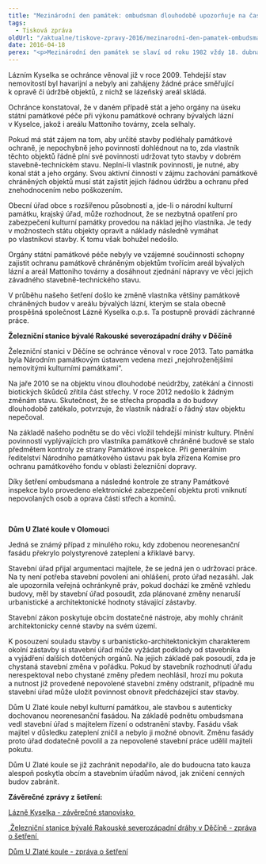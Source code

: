 ```yaml
---
title: "Mezinárodní den památek: ombudsman dlouhodobě upozorňuje na častou nečinnost úřadů"
tags:
  - Tisková zpráva
oldUrl: "/aktualne/tiskove-zpravy-2016/mezinarodni-den-pamatek-ombudsman-dlouhodobe-upozornuje-na-castou-necinnost-uradu"
date: 2016-04-18
perex: "<p>Mezinárodní den památek se slaví od roku 1982 vždy 18. dubna, tedy dnes. Vyhlásilo jej UNESCO, které dohlíží nad světovým kulturním dědictvím. Veřejný ochránce práv se během své existence zabýval mnoha případy chátrajících budov, které spadaly pod památkovou ochranu. Velmi často musel bohužel konstatovat pochybení úřadů, které svůj dohled nad památkovou péčí vykonávaly pouze formálně a nesnažily se aktivně dotčené objekty v soukromém vlastnictví zachránit. Příkladem z minulosti jsou například Lázně Kyselka, železniční stanice v Děčíně nebo zateplení neorenesanční budovy U Zlaté koule v Olomouci. </p>"
---
```


<!-- imported from the old website -->

<p>Lázním Kyselka se ochránce věnoval již v roce 2009. Tehdejší stav nemovitostí byl havarijní a nebyly ani zahájeny žádné práce směřující k opravě či údržbě objektů, z nichž se lázeňský areál skládá. </p> <p>Ochránce konstatoval, že v daném případě stát a jeho orgány na úseku státní památkové péče při výkonu památkové ochrany bývalých lázní v Kyselce, jakož i areálu Mattoniho továrny, zcela selhaly.</p> <p>Pokud má stát zájem na tom, aby určité stavby podléhaly památkové ochraně, je nepochybně jeho povinností dohlédnout na to, zda vlastník těchto objektů řádně plní své povinnosti udržovat tyto stavby v dobrém stavebně-technickém stavu. Neplní-li vlastník povinnosti, je nutné, aby konal stát a jeho orgány. Svou aktivní činností v zájmu zachování památkově chráněných objektů musí stát zajistit jejich řádnou údržbu a ochranu před znehodnocením nebo poškozením.</p> <p>Obecní úřad obce s rozšířenou působností a, jde-li o národní kulturní památku, krajský úřad, může rozhodnout, že se nezbytná opatření pro zabezpečení kulturní památky provedou na náklad jejího vlastníka. Je tedy v možnostech státu objekty opravit a náklady následně vymáhat po vlastníkovi stavby. K tomu však bohužel nedošlo. </p> <p>Orgány státní památkové péče nebyly ve vzájemné součinnosti schopny zajistit ochranu památkově chráněným objektům tvořícím areál bývalých lázní a areál Mattoniho továrny a dosáhnout zjednání nápravy ve věci jejich závadného stavebně-technického stavu.</p> <p>V průběhu našeho šetření došlo ke změně vlastníka většiny památkově chráněných budov v areálu bývalých lázní, kterým se stala obecně prospěšná společnost Lázně Kyselka o.p.s. Ta postupně provádí záchranné práce.</p> <p></p><p><b>Železniční stanice bývalé Rakouské severozápadní dráhy v Děčíně</b></p> <p>Železniční stanici v Děčíne se ochránce věnoval v roce 2013. Tato památka byla Národním památkovým ústavem vedena mezi „nejohroženějšími nemovitými kulturními památkami“.</p> <p>Na jaře 2010 se na objektu vinou dlouhodobé neúdržby, zatékání a činnosti biotických škůdců zřítila část střechy. V roce 2012 nedošlo k žádným změnám stavu. Skutečnost, že se střecha propadla a do budovy dlouhodobě zatékalo, potvrzuje, že vlastník nádraží o řádný stav objektu nepečoval.</p> <p>Na základě našeho podnětu se do věci vložil tehdejší ministr kultury. Plnění povinností vyplývajících pro vlastníka památkově chráněné budově se stalo předmětem kontroly ze strany Památkové inspekce. Při generálním ředitelství Národního památkového ústavu pak byla zřízena Komise pro ochranu památkového fondu v oblasti železniční dopravy. </p> <p>Díky šetření ombudsmana a následné kontrole ze strany Památkové inspekce bylo provedeno elektronické zabezpečení objektu proti vniknutí nepovolaných osob a oprava části střech a komínů.</p> <p>  </p> <p><b>Dům U Zlaté koule v Olomouci</b></p> <p>Jedná se známý případ z minulého roku, kdy zdobenou neorenesanční fasádu překrylo polystyrenové zateplení a křiklavé barvy.</p> <p>Stavební úřad přijal argumentaci majitele, že se jedná jen o udržovací práce. Na ty není potřeba stavební povolení ani ohlášení, proto úřad nezasáhl. Jak ale upozornila veřejná ochránkyně práv, pokud dochází ke změně vzhledu budovy, měl by stavební úřad posoudit, zda plánované změny nenaruší urbanistické a architektonické hodnoty stávající zástavby. </p> <p>Stavební zákon poskytuje obcím dostatečné nástroje, aby mohly chránit architektonicky cenné stavby na svém území. </p> <p>K posouzení souladu stavby s urbanisticko-architektonickým charakterem okolní zástavby si stavební úřad může vyžádat podklady od stavebníka a vyjádření dalších dotčených orgánů. Na jejich základě pak posoudí, zda je chystaná stavební změna v pořádku. Pokud by stavebník rozhodnutí úřadu nerespektoval nebo chystané změny předem neohlásil, hrozí mu pokuta a nutnost již provedené nepovolené stavební změny odstranit, případně mu stavební úřad může uložit povinnost obnovit předcházející stav stavby.</p> <p>Dům U Zlaté koule nebyl kulturní památkou, ale stavbou s autenticky dochovanou neorenesanční fasádou. Na základě podnětu ombudsmana vedl stavební úřad s majitelem řízení o odstranění stavby. Fasádu však majitel v důsledku zateplení zničil a nebylo ji možné obnovit. Změnu fasády proto úřad dodatečně povolil a za nepovolené stavební práce udělil majiteli pokutu. </p> <p>Dům U Zlaté koule se již zachránit nepodařilo, ale do budoucna tato kauza alespoň poskytla obcím a stavebním úřadům návod, jak zničení cenných budov zabránit. </p> <p><b>Závěrečné zprávy z šetření:</b></p><p><a title="Otevření do nového okna" href="http://eso.ochrance.cz/Nalezene/Edit/132" target="_blank">Lázně Kyselka - závěrečné stanovisko </a> <img alt="" src="https://www.ochrance.cz/typo3/ext/od_linkdesc/icons/external.gif" class="od_linkdesc_icon_external" /></p><p><a title="Otevření do nového okna" href="http://eso.ochrance.cz/Nalezene/Edit/112" target="_blank"> Železniční stanice bývalé Rakouské severozápadní dráhy v Děčíně - zpráva o šetření </a> <img alt="" src="https://www.ochrance.cz/typo3/ext/od_linkdesc/icons/external.gif" class="od_linkdesc_icon_external" /></p><p><a title="Otevření do nového okna" href="http://eso.ochrance.cz/Nalezene/Edit/3076" target="_blank">Dům U Zlaté koule - zpráva o šetření</a> <img alt="" src="https://www.ochrance.cz/typo3/ext/od_linkdesc/icons/external.gif" class="od_linkdesc_icon_external" /></p>

